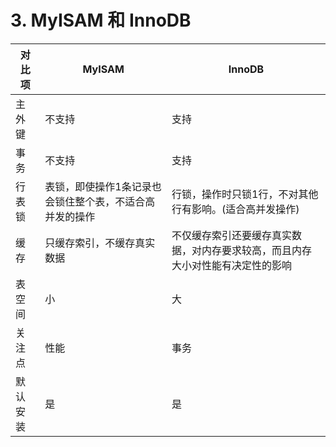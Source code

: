# 3. MyISAM 和 InnoDB


| 对比项 | MyISAM | InnoDB |
|----|----|----|
| 主外键 | 不支持 | 支持 |
| 事务 | 不支持 | 支持 |
| 行表锁 | 表锁，即使操作1条记录也会锁住整个表，不适合高并发的操作 | 行锁，操作时只锁1行，不对其他行有影响。(适合高并发操作) |
| 缓存 | 只缓存索引，不缓存真实数据 | 不仅缓存索引还要缓存真实数据，对内存要求较高，而且内存大小对性能有决定性的影响 |
| 表空间 | 小 | 大 |
| 关注点 | 性能 | 事务 |
| 默认安装 | 是 | 是 |